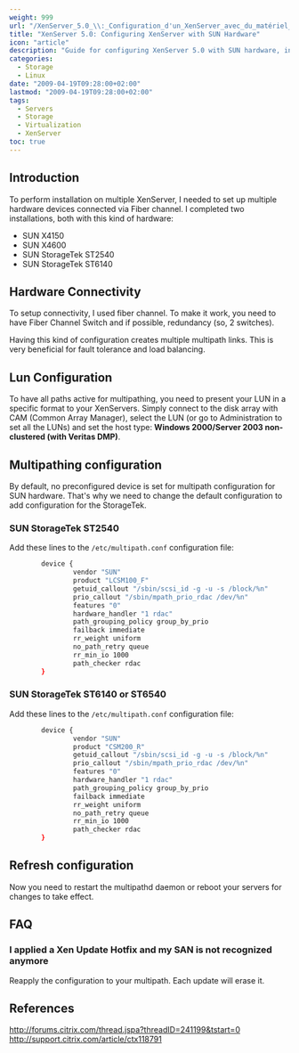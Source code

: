 ```yaml
---
weight: 999
url: "/XenServer_5.0_\\:_Configuration_d'un_XenServer_avec_du_matériel_SUN/"
title: "XenServer 5.0: Configuring XenServer with SUN Hardware"
icon: "article"
description: "Guide for configuring XenServer 5.0 with SUN hardware, including multipathing setup for StorageTek storage arrays and fiber channel connectivity."
categories: 
  - Storage
  - Linux
date: "2009-04-19T09:28:00+02:00"
lastmod: "2009-04-19T09:28:00+02:00"
tags: 
  - Servers
  - Storage
  - Virtualization
  - XenServer
toc: true
---
```


## Introduction

To perform installation on multiple XenServer, I needed to set up multiple hardware devices connected via Fiber channel. I completed two installations, both with this kind of hardware:

- SUN X4150
- SUN X4600
- SUN StorageTek ST2540
- SUN StorageTek ST6140

## Hardware Connectivity

To setup connectivity, I used fiber channel. To make it work, you need to have Fiber Channel Switch and if possible, redundancy (so, 2 switches).

Having this kind of configuration creates multiple multipath links. This is very beneficial for fault tolerance and load balancing.

## Lun Configuration

To have all paths active for multipathing, you need to present your LUN in a specific format to your XenServers. Simply connect to the disk array with CAM (Common Array Manager), select the LUN (or go to Administration to set all the LUNs) and set the host type: **Windows 2000/Server 2003 non-clustered (with Veritas DMP)**.

## Multipathing configuration

By default, no preconfigured device is set for multipath configuration for SUN hardware. That's why we need to change the default configuration to add configuration for the StorageTek.

### SUN StorageTek ST2540

Add these lines to the `/etc/multipath.conf` configuration file:

```bash
        device {
                vendor "SUN"
                product "LCSM100_F"
                getuid_callout "/sbin/scsi_id -g -u -s /block/%n"
                prio_callout "/sbin/mpath_prio_rdac /dev/%n"
                features "0"
                hardware_handler "1 rdac"
                path_grouping_policy group_by_prio
                failback immediate
                rr_weight uniform
                no_path_retry queue
                rr_min_io 1000
                path_checker rdac
        }
```

### SUN StorageTek ST6140 or ST6540

Add these lines to the `/etc/multipath.conf` configuration file:

```bash
        device {
                vendor "SUN"
                product "CSM200_R"
                getuid_callout "/sbin/scsi_id -g -u -s /block/%n"
                prio_callout "/sbin/mpath_prio_rdac /dev/%n"
                features "0"
                hardware_handler "1 rdac"
                path_grouping_policy group_by_prio
                failback immediate
                rr_weight uniform
                no_path_retry queue
                rr_min_io 1000
                path_checker rdac
        }
```

## Refresh configuration

Now you need to restart the multipathd daemon or reboot your servers for changes to take effect.

## FAQ

### I applied a Xen Update Hotfix and my SAN is not recognized anymore

Reapply the configuration to your multipath. Each update will erase it.

## References

http://forums.citrix.com/thread.jspa?threadID=241199&tstart=0  
http://support.citrix.com/article/ctx118791